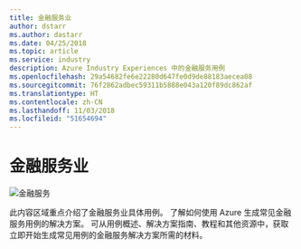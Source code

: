 ```yaml
---
title: 金融服务业
author: dstarr
ms.author: dastarr
ms.date: 04/25/2018
ms.topic: article
ms.service: industry
description: Azure Industry Experiences 中的金融服务用例
ms.openlocfilehash: 29a54682fe6e22280d647fe0d9de88183aecea08
ms.sourcegitcommit: 76f2862adbec59311b5888e043a120f89dc862af
ms.translationtype: HT
ms.contentlocale: zh-CN
ms.lasthandoff: 11/03/2018
ms.locfileid: "51654694"
---
```

# <a name="financial-services-industry"></a>金融服务业

![金融服务](./assets/index-assets/financial-services.png)

此内容区域重点介绍了金融服务业具体用例。 了解如何使用 Azure 生成常见金融服务用例的解决方案。 可从用例概述、解决方案指南、教程和其他资源中，获取立即开始生成常见用例的金融服务解决方案所需的材料。
